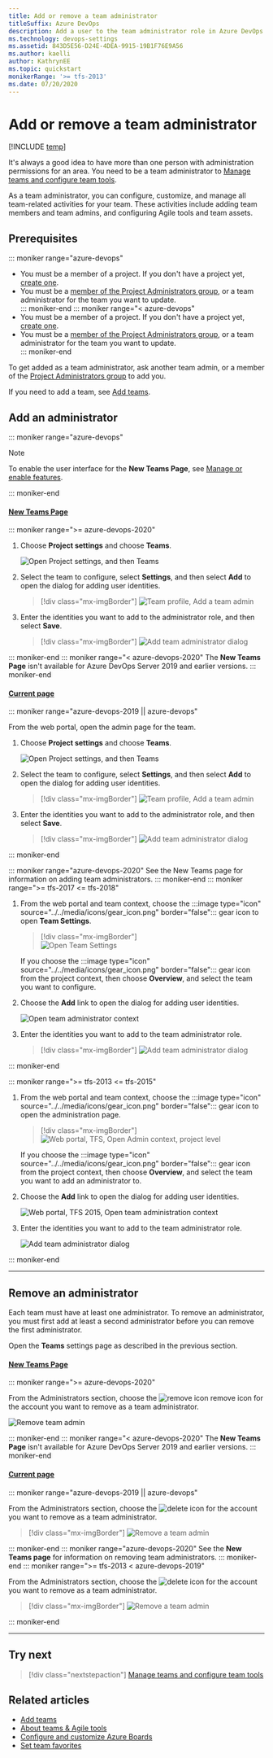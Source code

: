 ```yaml
---
title: Add or remove a team administrator 
titleSuffix: Azure DevOps
description: Add a user to the team administrator role in Azure DevOps  
ms.technology: devops-settings
ms.assetid: 843D5E56-D24E-4DEA-9915-19B1F76E9A56
ms.author: kaelli
author: KathrynEE
ms.topic: quickstart
monikerRange: '>= tfs-2013'
ms.date: 07/20/2020
---
```


# Add or remove a team administrator 

[!INCLUDE [temp](../../includes/version-vsts-tfs-all-versions.md)]


<a id="add-team-admin">  </a>  

It's always a good idea to have more than one person with administration permissions for an area. You need to be a team administrator to [Manage teams and configure team tools](manage-teams.md). 

As a team administrator, you can configure, customize, and manage all team-related activities for your team. These activities include adding team members and team admins, and configuring Agile tools and team assets. 


<a name="permissions"></a>

## Prerequisites

::: moniker range="azure-devops"
- You must be a member of a project. If you don't have a project yet, [create one](../projects/create-project.md).  
- You must be a [member of the Project Administrators group](../security/set-project-collection-level-permissions.md), or a team administrator for the team you want to update.  
::: moniker-end
::: moniker range="< azure-devops"
- You must be a member of a project. If you don't have a project yet, [create one](../projects/create-project.md).  
- You must be a [member of the Project Administrators group](../security/set-project-collection-level-permissions.md), or a team administrator for the team you want to update.  
::: moniker-end

To get added as a team administrator, ask another team admin, or a member of the [Project Administrators group](../security/set-project-collection-level-permissions.md) to add you.  

If you need to add a team, see [Add teams](add-teams.md).

<a id="open-admin-context">  </a>

## Add an administrator

::: moniker range="azure-devops"

> [!NOTE]   
> To enable the user interface for the **New Teams Page**, see [Manage or enable features](../../project/navigation/preview-features.md).

::: moniker-end

#### [New Teams Page](#tab/preview-page) 

::: moniker range=">= azure-devops-2020" 

1. Choose **Project settings** and choose **Teams**. 

   ![Open Project settings, and then Teams](media/shared/open-project-settings-teams-preview.png)

2. Select the team to configure, select **Settings**, and then select **Add** to open the dialog for adding user identities. 

	> [!div class="mx-imgBorder"]
	> ![Team profile, Add a team admin](media/add-team-admin/settings-add-team-administrator-preview.png)  

3. Enter the identities you want to add to the administrator role, and then select **Save**.     
	    
	> [!div class="mx-imgBorder"]
	> ![Add team administrator dialog](media/add-team-admin/add-team-administrator-dialog-preview.png)

::: moniker-end
::: moniker range="< azure-devops-2020" 
The **New Teams Page** isn't available for Azure DevOps Server 2019 and earlier versions. 
::: moniker-end

#### [Current page](#tab/current-page) 

::: moniker range="azure-devops-2019 || azure-devops"

From the web portal, open the admin page for the team. 

1. Choose **Project settings** and choose **Teams**. 

   ![Open Project settings, and then Teams](media/shared/open-project-settings-team-new-nav.png)

2. Select the team to configure, select **Settings**, and then select **Add** to open the dialog for adding user identities. 

	> [!div class="mx-imgBorder"]
	> ![Team profile, Add a team admin](media/add-team-admin/settings-add-team-administrator.png)  

3. Enter the identities you want to add to the administrator role, and then select **Save**.     
	    
	> [!div class="mx-imgBorder"]
	> ![Add team administrator dialog](media/add-team-admin/add-administrators-dialog.png)

::: moniker-end

::: moniker range="azure-devops-2020"
See the New Teams page for information on adding team administrators.
::: moniker-end
::: moniker range=">= tfs-2017 <= tfs-2018"

1. From the web portal and team context, choose the :::image type="icon" source="../../media/icons/gear_icon.png" border="false"::: gear icon to open **Team Settings**.

	> [!div class="mx-imgBorder"]  
	> ![Open Team Settings](media/add-team-admin/open-team-settings-horz.png)

	If you choose the :::image type="icon" source="../../media/icons/gear_icon.png" border="false"::: gear icon from the project context, then choose **Overview**, and select the team you want to configure.   

2. Choose the **Add** link to open the dialog for adding user identities.  

	![Open team administrator context](media/add-team/admin-link.png)  
   
3. Enter the identities you want to add to the team administrator role.   

	> [!div class="mx-imgBorder"]
	> ![Add team administrator dialog](media/add-team-admin/add-team-admin-dialog.png)
   
::: moniker-end     

::: moniker range=">= tfs-2013 <= tfs-2015"  

1. From the web portal and team context, choose the :::image type="icon" source="../../media/icons/gear_icon.png" border="false"::: gear icon to open the administration page.

	> [!div class="mx-imgBorder"]  
	> ![Web portal, TFS, Open Admin context, project level](../../media/settings/open-admin-page-tfs2015.png)

	If you choose the :::image type="icon" source="../../media/icons/gear_icon.png" border="false"::: gear icon from the project context, then choose **Overview**, and select the team you want to add an administrator to.   

2. Choose the **Add** link to open the dialog for adding user identities.    
  
	![Web portal, TFS 2015, Open team administration context](media/add-team/add-account-as-team-admin.png)

3. Enter the identities you want to add to the team administrator role.     

	![Add team administrator dialog](media/add-team/team-admin-dialog.png)    
	
::: moniker-end  


* * *


<a id="remove-admin">  </a>

## Remove an administrator

Each team must have at least one administrator. To remove an administrator, you must first add at least a second administrator before you can remove the first administrator. 

Open the **Teams** settings page as described in the previous section.

#### [New Teams Page](#tab/preview-page) 

::: moniker range=">= azure-devops-2020" 

From the Administrators section, choose the ![remove icon](../../media/icons/remove-icon.png) remove icon for the account you want to remove as a team administrator. 

![Remove team admin](media/add-team-admin/remove-admin-new-ui-page.png)

::: moniker-end
::: moniker range="< azure-devops-2020" 
The **New Teams Page** isn't available for Azure DevOps Server 2019 and earlier versions. 
::: moniker-end

#### [Current page](#tab/current-page) 

::: moniker range="azure-devops-2019 || azure-devops"

From the Administrators section, choose the ![delete icon](../../media/icons/delete-icon.png) for the account you want to remove as a team administrator. 

> [!div class="mx-imgBorder"]
> ![Remove a team admin](media/add-team-admin/remove-admin-prev-ui.png)  

::: moniker-end
::: moniker range="azure-devops-2020"
See the **New Teams page** for information on removing team administrators.
::: moniker-end
::: moniker range=">= tfs-2013 < azure-devops-2019"

From the Administrators section, choose the ![delete icon](../../media/icons/delete-icon.png) for the account you want to remove as a team administrator. 

> [!div class="mx-imgBorder"]
> ![Remove a team admin](media/add-team-admin/remove-admin-prev-ui.png)

::: moniker-end
   
* * *
 

 
## Try next  

> [!div class="nextstepaction"]
> [Manage teams and configure team tools](manage-teams.md) 

## Related articles

- [Add teams](add-teams.md)  
- [About teams & Agile tools](../../organizations/settings/about-teams-and-settings.md)
- [Configure and customize Azure Boards](../../boards/configure-customize.md)
- [Set team favorites](../../project/navigation/set-favorites.md) 